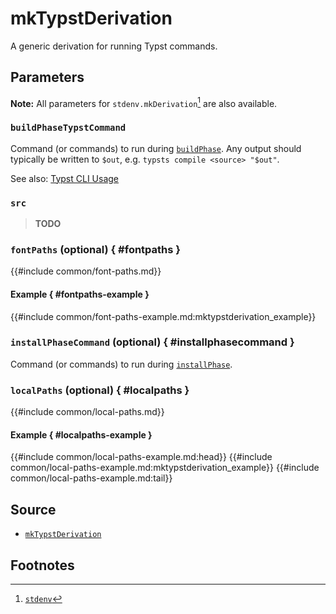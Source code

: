 # mkTypstDerivation

A generic derivation for running Typst commands.

## Parameters

**Note:** All parameters for `stdenv.mkDerivation`[^stdenv] are also available.

### `buildPhaseTypstCommand`

Command (or commands) to run during [`buildPhase`][nix-derivation-build-phase].
Any output should typically be written to `$out`, e.g. `typsts compile <source>
"$out"`.

See also: [Typst CLI Usage][typst-cli-usage]

### `src`

> **TODO**

### `fontPaths` (optional) { #fontpaths }

{{#include common/font-paths.md}}

#### Example { #fontpaths-example }

{{#include common/font-paths-example.md:mktypstderivation_example}}

### `installPhaseCommand` (optional) { #installphasecommand }

Command (or commands) to run during
[`installPhase`][nix-derivation-install-phase].

### `localPaths` (optional) { #localpaths }

{{#include common/local-paths.md}}

#### Example { #localpaths-example }

{{#include common/local-paths-example.md:head}}
{{#include common/local-paths-example.md:mktypstderivation_example}}
{{#include common/local-paths-example.md:tail}}

## Source

- [`mkTypstDerivation`](https://github.com/loqusion/typst.nix/blob/main/lib/mkTypstDerivation.nix)

## Footnotes

[^stdenv]: [`stdenv`](https://nixos.org/manual/nixpkgs/stable/#chap-stdenv)

[nix-derivation-build-phase]: https://nixos.org/manual/nixpkgs/stable/#build-phase
[nix-derivation-install-phase]: https://nixos.org/manual/nixpkgs/stable/#ssec-install-phase
[typst-cli-usage]: https://github.com/typst/typst#usage
